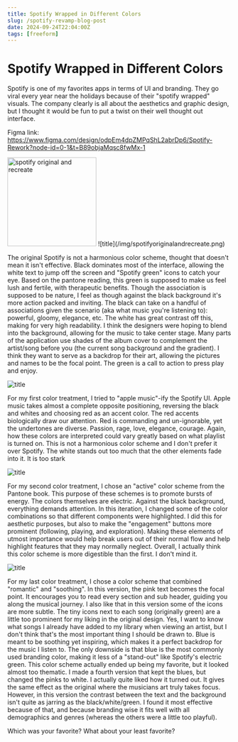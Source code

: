 ```yaml
---
title: Spotify Wrapped in Different Colors
slug: /spotify-revamp-blog-post
date: 2024-09-24T22:04:00Z
tags: [freeform]
---
```


# Spotify Wrapped in Different Colors

Spotify is one of my favorites apps in terms of UI and branding. They go viral every year near the holidays because of their "spotify wrapped" visuals. The company clearly is all about the aesthetics and graphic design, but I thought it would be fun to put a twist on their well thought out interface. 

Figma link: https://www.figma.com/design/odpEm4dpZMPqShL2abrDp6/Spotify-Rework?node-id=0-1&t=B89objaMqsc8fwMx-1 

<img src="C:\Users\Lena\Downloads\Raik183 CompSci\lena-ui-portfolio\static\img\spotifyoriginalandrecreate.png" alt="spotify original and recreate" width="200"/>
![title](/img/spotifyoriginalandrecreate.png)

The original Spotify is not a harmonious color scheme, thought that doesn't mean it isn't effective. Black dominates most of the interface, allowing the white text to jump off the screen and "Spotify green" icons to catch your eye. Based on the pantone reading, this green is supposed to make us feel lush and fertile, with therapeutic benefits. Though the association is supposed to be nature, I feel as though against the black background it's more action packed and inviting. The black can take on a handful of associations given the scenario (aka what music you're listening to): powerful, gloomy, elegance, etc. The white has great contrast off this, making for very high readability. I think the designers were hoping to blend into the background, allowing for the music to take center stage. Many parts of the application use shades of the album cover to complement the artist/song before you (the current song background and the gradient). I think they want to serve as a backdrop for their art, allowing the pictures and names to be the focal point. The green is a call to action to press play and enjoy. 

![title](/img/spotifyapplemusic.png)

For my first color treatment, I tried to "apple music"-ify the Spotify UI. Apple music takes almost a complete opposite positioning, reversing the black and whites and choosing red as an accent color. The red accents biologically draw our attention. Red is commanding and un-ignorable, yet the undertones are diverse. Passion, rage, love, elegance, courage. Again, how these colors are interpreted could vary greatly based on what playlist is turned on. This is not a harmonious color scheme and I don't prefer it over Spotify. The white stands out too much that the other elements fade into it. It is too stark

![title](/img/spotifyactive.png)

For my second color treatment, I chose an "active" color scheme from the Pantone book. This purpose of these schemes is to promote bursts of energy. The colors themselves are electric. Against the black background, everything demands attention. In this iteration, I changed some of the color combinations so that different components were highlighted. I did this for aesthetic purposes, but also to make the  "engagement" buttons more prominent (following, playing, and exploration). Making these elements of utmost importance would help break users out of their normal flow and help highlight features that they may normally neglect. Overall, I actually think this color scheme is more digestible than the first. I don't mind it. 

![title](/img/spotifyromantics.png)

For my last color treatment, I chose a color scheme that combined "romantic" and "soothing". In this version, the pink text becomes the focal point. It encourages you to read every section and sub header, guiding you along the musical journey. I also like that in this version some of the icons are more subtle. The tiny icons next to each song (originally green) are a little too prominent for my liking in the original design. Yes, I want to know what songs I already have added to my library when viewing an artist, but I don't think that's the most important thing I should be drawn to. Blue is meant to be soothing yet inspiring, which makes it a perfect backdrop for the music I listen to. The only downside is that blue is the most commonly used branding color, making it less of a "stand-out" like Spotify's electric green. This color scheme actually ended up being my favorite, but it looked almost too thematic. I made a fourth version that kept the blues, but changed the pinks to white. I actually quite liked how it turned out. It gives the same effect as the original where the musicians art truly takes focus. However, in this version the contrast between the text and the background isn't quite as jarring as the black/white/green. I found it most effective because of that, and because branding wise it fits well with all demographics and genres (whereas the others were a little too playful). 

Which was your favorite? What about your least favorite? 